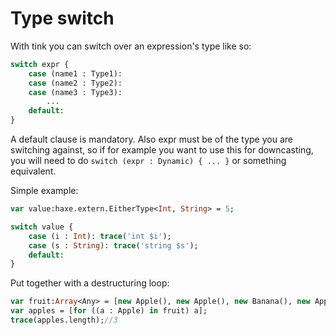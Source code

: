 # Type switch

With tink you can switch over an expression's type like so:
    
```haxe
switch expr {
    case (name1 : Type1):
    case (name2 : Type2):
    case (name3 : Type3):
        ...
    default:
}
```

A default clause is mandatory. Also expr must be of the type you are switching against, so if for example you want to use this for downcasting, you will need to do `switch (expr : Dynamic) { ... }` or something equivalent.

Simple example:
    
```haxe
var value:haxe.extern.EitherType<Int, String> = 5;

switch value {
    case (i : Int): trace('int $i');
    case (s : String): trace('string $s');
    default:
}
```

Put together with a destructuring loop:

```haxe
var fruit:Array<Any> = [new Apple(), new Apple(), new Banana(), new Apple(), new Kiwi()];
var apples = [for ((a : Apple) in fruit) a];
trace(apples.length);//3
```

